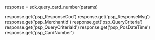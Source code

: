 response = sdk.query_card_number(params)

response.get('psp_ResponseCod')
response.get('psp_ResponseMsg')
response.get('psp_MerchantId')
response.get('psp_QueryCriteria')
response.get('psp_QueryCriteriaId')
response.get('psp_PosDateTime')
response.get('psp_CardNumber')
